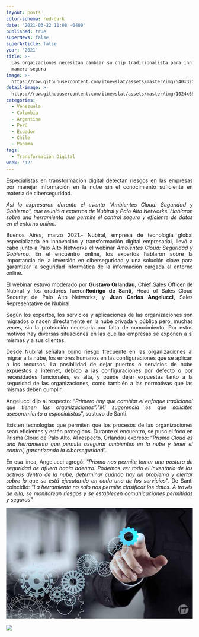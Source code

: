 ```yaml
---
layout: posts
color-schema: red-dark
date: '2021-03-22 11:08 -0400'
published: true
superNews: false
superArticle: false
year: '2021'
title: >-
  Las orgaizaciones necesitan cambiar su chip tradicionalista para innovar de
  manera segura
image: >-
  https://raw.githubusercontent.com/itnewslat/assets/master/img/540x320/Procesos-Empresariales-p.jpg
detail-image: >-
  https://raw.githubusercontent.com/itnewslat/assets/master/img/1024x680/Procesos-Empresariales-g.jpg
categories:
  - Venezuela
  - Colombia
  - Argentina
  - Perú
  - Ecuador
  - Chile
  - Panama
tags:
  - Transformación Digital
week: '12'
---
```

<p style="text-align: justify;">Especialistas en transformación digital detectan riesgos en las empresas por manejar información en la nube sin el conocimiento suficiente en materia de ciberseguridad.</p>

<p style="text-align: justify;"><em>Así lo expresaron durante el evento “Ambientes Cloud: Seguridad y Gobierno”, que reunió a expertos de Nubiral y Palo Alto Networks. Hablaron sobre una herramienta que permite el control seguro y eficiente de datos en el entorno online. </em></p>
<p style="text-align: justify;">Buenos Aires, marzo 2021.- Nubiral, empresa de tecnología global especializada en innovación y transformación digital empresarial, llevó a cabo junto a Palo Alto Networks el webinar <em>Ambientes Cloud: Seguridad y Gobierno</em>. En el encuentro online, los expertos hablaron sobre la importancia de la inversión en ciberseguridad y una solución clave para garantizar la seguridad informática de la información cargada al entorno online.</p>
<p style="text-align: justify;">El webinar estuvo moderado por<strong> Gustavo Orlandau, </strong>Chief Sales Officer de Nubiral y los oradores fueron<strong>Rodrigo de Santi</strong>, Head of Sales Cloud Security de Palo Alto Networks, y <strong>Juan Carlos Angelucci, </strong>Sales Representative de Nubiral.</p>
<p style="text-align: justify;">Según los expertos, los servicios y aplicaciones de las organizaciones son migrados o nacen directamente en la nube privada y pública pero, muchas veces, sin la protección necesaria por falta de conocimiento. Por estos motivos hay diversas situaciones en las que las empresas se exponen a sí mismas y a sus clientes.</p>
<p style="text-align: justify;">Desde Nubiral señalan como riesgo frecuente en las organizaciones al migrar a la nube, los errores humanos en las configuraciones que se aplican a los recursos. La posibilidad de dejar puertos o servicios de nube expuestos a internet, debido a las configuraciones por defecto o por necesidades funcionales, es alta, y puede dejar expuestas tanto a la seguridad de las organizaciones, como también a las normativas que las mismas deben cumplir.</p>
<p style="text-align: justify;">Angelucci dijo al respecto: <em>“Primero hay que cambiar el enfoque tradicional que tienen las organizaciones”.</em><em>“Mi sugerencia es que soliciten asesoramiento a especialistas</em>”, sostuvo de Santi.</p>
<p style="text-align: justify;">Existen tecnologías que permiten que los procesos de las organizaciones sean eficientes y estén protegidos. Durante el encuentro, se puso el foco en Prisma Cloud de Palo Alto. Al respecto, Orlandau expresó: “<em>Prisma Cloud es una herramienta que permite asegurar ambientes en la nube y tener el control, garantizando la ciberseguridad</em>”.</p>
<p style="text-align: justify;">En esa línea, Angelucci agregó: <em>"Prisma nos permite tomar una postura de seguridad de afuera hacia adentro. Podemos ver todo el inventario de los activos dentro de la nube, determinar cuándo hay un problema y alertar sobre lo que se está ejecutando en cada uno de los servicios". </em>De Santi coincidió: “<em>La herramienta no solo nos permite clasificar los datos. A </em><em>través de ella, se monitorean riesgos y se establecen comunicaciones permitidas y seguras”.</em></p>

![](https://raw.githubusercontent.com/itnewslat/assets/master/img/540x320/Procesos-Empresariales-p.jpg)

<img src="https://tracker.metricool.com/c3po.jpg?hash=56f88a41e39ab42c063cc51676587a04"/>
